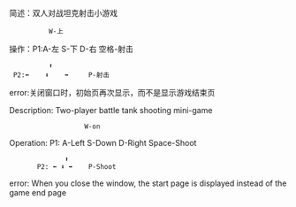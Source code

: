 简述：双人对战坦克射击小游戏

              W-上
操作：P1:A-左  S-下  D-右   空格-射击

              ⬆️
     P2:⬅️    ⬇️    ➡️     P-射击

error:关闭窗口时，初始页再次显示，而不是显示游戏结束页



Description: Two-player battle tank shooting mini-game

                       W-on
Operation: P1: A-Left S-Down D-Right   Space-Shoot

                  ⬆️
           P2: ⬅️ ⬇️ ➡️    P-Shoot

error: When you close the window, the start page is displayed instead of the game end page

